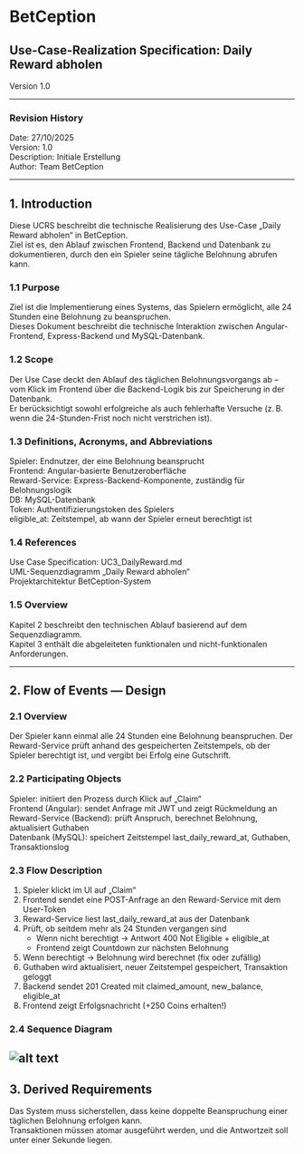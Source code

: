 # BetCeption  
## Use-Case-Realization Specification: Daily Reward abholen  
Version 1.0  

---

### Revision History
Date: 27/10/2025  
Version: 1.0  
Description: Initiale Erstellung  
Author: Team BetCeption  

---


## 1. Introduction
Diese UCRS beschreibt die technische Realisierung des Use-Case „Daily Reward abholen“ in BetCeption.  
Ziel ist es, den Ablauf zwischen Frontend, Backend und Datenbank zu dokumentieren, durch den ein Spieler seine tägliche Belohnung abrufen kann.

### 1.1 Purpose
Ziel ist die Implementierung eines Systems, das Spielern ermöglicht, alle 24 Stunden eine Belohnung zu beanspruchen.  
Dieses Dokument beschreibt die technische Interaktion zwischen Angular-Frontend, Express-Backend und MySQL-Datenbank.

### 1.2 Scope
Der Use Case deckt den Ablauf des täglichen Belohnungsvorgangs ab – vom Klick im Frontend über die Backend-Logik bis zur Speicherung in der Datenbank.  
Er berücksichtigt sowohl erfolgreiche als auch fehlerhafte Versuche (z. B. wenn die 24-Stunden-Frist noch nicht verstrichen ist).

### 1.3 Definitions, Acronyms, and Abbreviations
Spieler: Endnutzer, der eine Belohnung beansprucht  
Frontend: Angular-basierte Benutzeroberfläche  
Reward-Service: Express-Backend-Komponente, zuständig für Belohnungslogik  
DB: MySQL-Datenbank  
Token: Authentifizierungstoken des Spielers  
eligible_at: Zeitstempel, ab wann der Spieler erneut berechtigt ist  

### 1.4 References
Use Case Specification: UC3_DailyReward.md  
UML-Sequenzdiagramm „Daily Reward abholen“  
Projektarchitektur BetCeption-System  

### 1.5 Overview
Kapitel 2 beschreibt den technischen Ablauf basierend auf dem Sequenzdiagramm.  
Kapitel 3 enthält die abgeleiteten funktionalen und nicht-funktionalen Anforderungen.

---

## 2. Flow of Events — Design

### 2.1 Overview
Der Spieler kann einmal alle 24 Stunden eine Belohnung beanspruchen. Der Reward-Service prüft anhand des gespeicherten Zeitstempels, ob der Spieler berechtigt ist, und vergibt bei Erfolg eine Gutschrift.

### 2.2 Participating Objects
Spieler: initiiert den Prozess durch Klick auf „Claim“  
Frontend (Angular): sendet Anfrage mit JWT und zeigt Rückmeldung an  
Reward-Service (Backend): prüft Anspruch, berechnet Belohnung, aktualisiert Guthaben  
Datenbank (MySQL): speichert Zeitstempel last_daily_reward_at, Guthaben, Transaktionslog  

### 2.3 Flow Description
1. Spieler klickt im UI auf „Claim“  
2. Frontend sendet eine POST-Anfrage an den Reward-Service mit dem User-Token  
3. Reward-Service liest last_daily_reward_at aus der Datenbank  
4. Prüft, ob seitdem mehr als 24 Stunden vergangen sind  
   - Wenn nicht berechtigt → Antwort 400 Not Eligible + eligible_at  
   - Frontend zeigt Countdown zur nächsten Belohnung  
5. Wenn berechtigt → Belohnung wird berechnet (fix oder zufällig)  
6. Guthaben wird aktualisiert, neuer Zeitstempel gespeichert, Transaktion geloggt  
7. Backend sendet 201 Created mit claimed_amount, new_balance, eligible_at  
8. Frontend zeigt Erfolgsnachricht (+250 Coins erhalten!)  

### 2.4 Sequence Diagram
![alt text](<..assets/Sequenzdiagramme/Sequenzdiagramm Daily-Reward.png>)
---

## 3. Derived Requirements
Das System muss sicherstellen, dass keine doppelte Beanspruchung einer täglichen Belohnung erfolgen kann.  
Transaktionen müssen atomar ausgeführt werden, und die Antwortzeit soll unter einer Sekunde liegen.